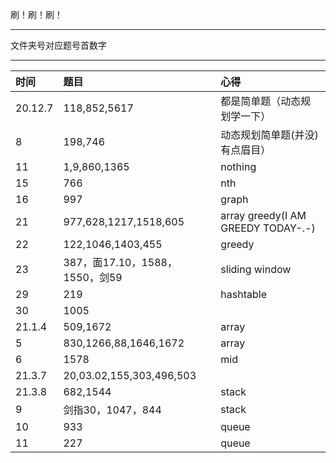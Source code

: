 刷！刷！刷！
***
文件夹号对应题号首数字
***
|时间    |题目        |          心得|
| :---------- | :-----------  | :----------- |
|20.12.7 |118,852,5617 | 都是简单题（动态规划学一下）  |
|8 |198,746 | 动态规划简单题(并没)有点眉目）  |
|11 |1,9,860,1365 | nothing |
|15|766|nth|
|16|997|graph|
|21|977,628,1217,1518,605|array greedy(I AM GREEDY TODAY-.-)|
|22|122,1046,1403,455|greedy|
|23|387，面17.10，1588，1550，剑59|sliding window|
|29|219|hashtable|
|30|1005||
|21.1.4|509,1672|array|
|5|830,1266,88,1646,1672|array|
|6|1578|mid|
|21.3.7|20,03.02,155,303,496,503||
|21.3.8|682,1544|stack|
|9|剑指30，1047，844|stack|
|10|933|queue|
|11|227|queue|